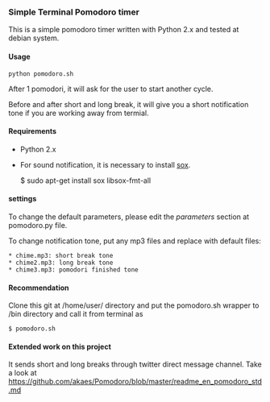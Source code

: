 ### Simple Terminal Pomodoro timer 

This is a simple pomodoro timer written with Python 2.x and tested at debian system.

#### Usage
    python pomodoro.sh

After 1 pomodori, it will ask for the user to start another cycle.

Before and after short and long break, it will give you a short notification tone if you are working away from termial.

#### Requirements

* Python 2.x

* For sound notification, it is necessary to install <a href="http://sox.sourceforge.net/">sox</a>.

    $ sudo apt-get install sox libsox-fmt-all

#### settings
To change the default parameters, please edit the *parameters* section at pomodoro.py file.

To change notification tone, put any mp3 files and replace with default files:

    * chime.mp3: short break tone
    * chime2.mp3: long break tone
    * chime3.mp3: pomodori finished tone
    
#### Recommendation

Clone this git at /home/user/ directory and put the pomodoro.sh wrapper to /bin directory and call it from terminal as 
    
    $ pomodoro.sh 

#### Extended work on this project

It sends short and long breaks through twitter direct message channel.
Take a look at https://github.com/akaes/Pomodoro/blob/master/readme_en_pomodoro_std.md
  

